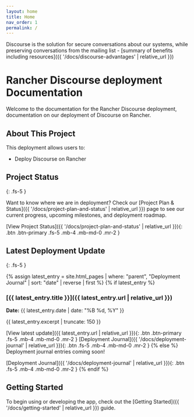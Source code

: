 ```yaml
---
layout: home
title: Home
nav_order: 1
permalink: /
---
```


Discourse is the solution for secure conversations about our systems, while preserving conversations from the mailing list - [summary of benefits including resources]({{ '/docs/discourse-advantages' | relative_url }})

# Rancher Discourse deployment Documentation

Welcome to the documentation for the Rancher Discourse deployment, documentation on our deployment of Discourse on Rancher.

## About This Project

This deployment allows users to:
- Deploy Discourse on Rancher
## Project Status
{: .fs-5 }

Want to know where we are in deployment? Check our [Project Plan & Status]({{ '/docs/project-plan-and-status' | relative_url }}) page to see our current progress, upcoming milestones, and deployment roadmap.

[View Project Status]({{ '/docs/project-plan-and-status' | relative_url }}){: .btn .btn-primary .fs-5 .mb-4 .mb-md-0 .mr-2 }

## Latest Deployment Update
{: .fs-5 }

{% assign latest_entry = site.html_pages | where: "parent", "Deployment Journal" | sort: "date" | reverse | first %}
{% if latest_entry %}
### [{{ latest_entry.title }}]({{ latest_entry.url | relative_url }})
**Date:** {{ latest_entry.date | date: "%B %d, %Y" }}

{{ latest_entry.excerpt | truncate: 150 }}

[View latest update]({{ latest_entry.url | relative_url }}){: .btn .btn-primary .fs-5 .mb-4 .mb-md-0 .mr-2 }
[Deployment Journal]({{ '/docs/deployment-journal' | relative_url }}){: .btn .fs-5 .mb-4 .mb-md-0 .mr-2 }
{% else %}
Deployment journal entries coming soon!

[Deployment Journal]({{ '/docs/deployment-journal' | relative_url }}){: .btn .fs-5 .mb-4 .mb-md-0 .mr-2 }
{% endif %}

## Getting Started

To begin using or developing the app, check out the [Getting Started]({{ '/docs/getting-started' | relative_url }}) guide.